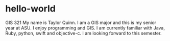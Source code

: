 # hello-world
GIS 321
My name is Taylor Quinn. I am a GIS major and this is my senior year at ASU. I enjoy programming and GIS. I am currently familiar with Java, Ruby, python, swift and objective-c. I am looking forward to this semester. 
